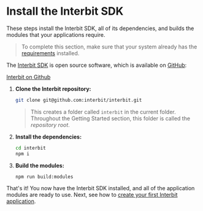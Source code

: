 # Install the Interbit SDK

These steps install the Interbit SDK, all of its dependencies, and
builds the modules that your applications require.

> To complete this section, make sure that your system already has the
> [requirements](requirements.md) installed.

The [Interbit SDK](https://github.com/interbit/interbit) is open source
software, which is available on [GitHub](https://github.com/):

<div class="hidden-on-print padb">
  <p>
    <a class="download-btn" href="https://github.com/interbit/interbit" target="_blank">Interbit on Github</a>
  </p>
</div>

1.  **Clone the Interbit repository:**

    ```sh
    git clone git@github.com:interbit/interbit.git
    ```

    > This creates a folder called `interbit` in the current folder.
    > Throughout the Getting Started section, this folder is called the
    > _repository root_.

1.  <a name="dependencies"></a>**Install the dependencies:**

    ```sh
    cd interbit
    npm i
    ```

1.  <a name="modules"></a>**Build the modules:**

    ```sh
    npm run build:modules
    ```

That's it! You now have the Interbit SDK installed, and all of the
application modules are ready to use. Next, see how to [create your
first Interbit application](create.md).
